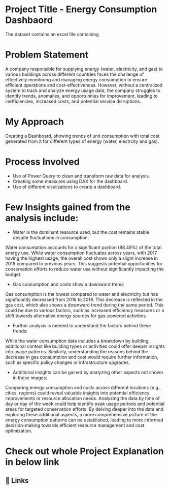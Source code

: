 # Project Title - Energy Consumption Dashbaord
The dataset contains an excel file containing 

# Problem Statement
A company responsible for supplying energy (water, electricity, and gas) to various buildings across different countries faces the challenge of effectively monitoring and managing energy consumption to ensure efficient operations and cost-effectiveness. However, without a centralized system to track and analyze energy usage data, the company struggles to identify trends, anomalies, and opportunities for improvement, leading to inefficiencies, increased costs, and potential service disruptions.

# My Approach
Creating a Dashboard, showing trends of unit consumption with total cost generated from it for different types of energy (water, electrcity and gas).

# Process Involved
* Use of Power Query to clean and transform raw data for analysis.
* Creating some measures using DAX for the dashboard.
* Use of different visulizations to create a dashboard.

# Few Insights gained from the analysis include:

* Water is the dominant resource used, but the cost remains stable despite fluctuations in consumption:

Water consumption accounts for a significant portion (88.49%) of the total energy use. While water consumption fluctuates across years, with 2017 having the highest usage, the overall cost shows only a slight increase in 2019 compared to previous years. This suggests potential opportunities for conservation efforts to reduce water use without significantly impacting the budget.

* Gas consumption and costs show a downward trend:
  
Gas consumption is the lowest compared to water and electricity but has significantly decreased from 2016 to 2019.
This decrease is reflected in the gas cost, which also shows a downward trend during the same period. This could be due to various factors, such as increased efficiency measures or a shift towards alternative energy sources for gas-powered activities.

* Further analysis is needed to understand the factors behind these trends:
  
While the water consumption data includes a breakdown by building, additional context like building types or activities could offer deeper insights into usage patterns.
Similarly, understanding the reasons behind the decrease in gas consumption and cost would require further information, such as specific policy changes or infrastructure upgrades.

* Additional insights can be gained by analyzing other aspects not shown in these images:
  
Comparing energy consumption and costs across different locations (e.g., cities, regions) could reveal valuable insights into potential efficiency improvements or resource allocation needs.
Analyzing the data by time of day or day of the week could help identify peak usage periods and potential areas for targeted conservation efforts.
By delving deeper into the data and exploring these additional aspects, a more comprehensive picture of the energy consumption patterns can be established, leading to more informed decision-making towards efficient resource management and cost optimization.


#  Check out whole Project Explanation in below link 
## 🔗 Links


